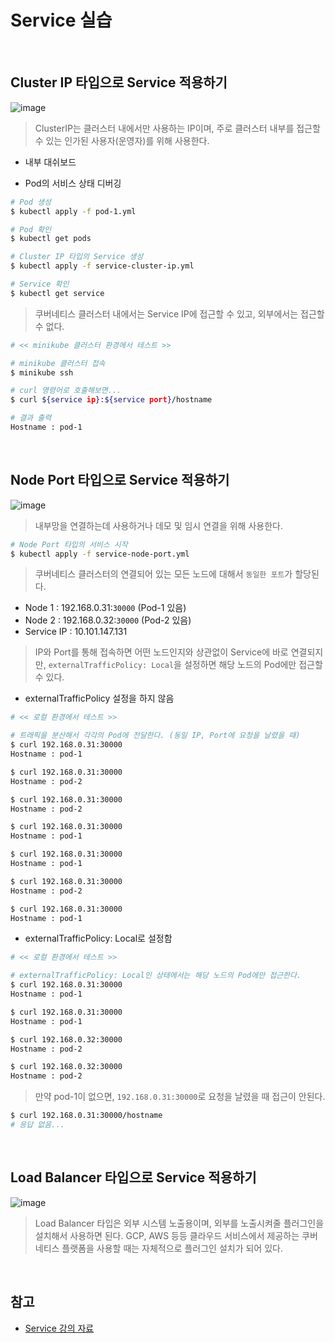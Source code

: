 # Service 실습

<br>

## Cluster IP 타입으로 Service 적용하기

![image](https://kubetm.github.io/img/practice/beginner/Service%20with%20ClusterIP%20for%20Kubernetes.jpg)

> ClusterIP는 클러스터 내에서만 사용하는 IP이며, 주로 클러스터 내부를 접근할 수 있는 인가된 사용자(운영자)를 위해 사용한다.

- 내부 대쉬보드

- Pod의 서비스 상태 디버깅

```sh
# Pod 생성
$ kubectl apply -f pod-1.yml

# Pod 확인
$ kubectl get pods

# Cluster IP 타입의 Service 생성
$ kubectl apply -f service-cluster-ip.yml

# Service 확인
$ kubectl get service
```

> 쿠버네티스 클러스터 내에서는 Service IP에 접근할 수 있고, 외부에서는 접근할 수 없다.

```sh
# << minikube 클러스터 환경에서 테스트 >>

# minikube 클러스터 접속
$ minikube ssh

# curl 명령어로 호출해보면...
$ curl ${service ip}:${service port}/hostname

# 결과 출력
Hostname : pod-1
```

<br>

## Node Port 타입으로 Service 적용하기

![image](https://kubetm.github.io/img/practice/beginner/Service%20with%20NodePort%20for%20Kubernetes.jpg)

> 내부망을 연결하는데 사용하거나 데모 및 임시 연결을 위해 사용한다.

```sh
# Node Port 타입의 서비스 시작
$ kubectl apply -f service-node-port.yml
```

> 쿠버네티스 클러스터의 연결되어 있는 모든 노드에 대해서 `동일한 포트`가 할당된다.

- Node 1 : 192.168.0.31:`30000` (Pod-1 있음)
- Node 2 : 192.168.0.32:`30000` (Pod-2 있음)
- Service IP : 10.101.147.131

> IP와 Port를 통해 접속하면 어떤 노드인지와 상관없이 Service에 바로 연결되지만, `externalTrafficPolicy: Local`을 설정하면 해당 노드의 Pod에만 접근할 수 있다.

- externalTrafficPolicy 설정을 하지 않음

```sh
# << 로컬 환경에서 테스트 >>

# 트래픽을 분산해서 각각의 Pod에 전달한다. (동일 IP, Port에 요청을 날렸을 때)
$ curl 192.168.0.31:30000
Hostname : pod-1

$ curl 192.168.0.31:30000
Hostname : pod-2

$ curl 192.168.0.31:30000
Hostname : pod-2

$ curl 192.168.0.31:30000
Hostname : pod-1

$ curl 192.168.0.31:30000
Hostname : pod-1

$ curl 192.168.0.31:30000
Hostname : pod-2

$ curl 192.168.0.31:30000
Hostname : pod-1
```

- externalTrafficPolicy: Local로 설정함

```sh
# << 로컬 환경에서 테스트 >>

# externalTrafficPolicy: Local인 상태에서는 해당 노드의 Pod에만 접근한다.
$ curl 192.168.0.31:30000
Hostname : pod-1

$ curl 192.168.0.31:30000
Hostname : pod-1

$ curl 192.168.0.32:30000
Hostname : pod-2

$ curl 192.168.0.32:30000
Hostname : pod-2
```

> 만약 pod-1이 없으면, `192.168.0.31:30000`로 요청을 날렸을 때 접근이 안된다.

```sh
$ curl 192.168.0.31:30000/hostname
# 응답 없음...
```

<br>

## Load Balancer 타입으로 Service 적용하기

![image](https://kubetm.github.io/img/practice/beginner/Service%20with%20LoadBalancer%20for%20Kubernetes.jpg)

> Load Balancer 타입은 외부 시스템 노출용이며, 외부를 노출시켜줄 플러그인을 설치해서 사용하면 된다. GCP, AWS 등등 클라우드 서비스에서 제공하는 쿠버네티스 플랫폼을 사용할 때는 자체적으로 플러그인 설치가 되어 있다.

<br>

## 참고

- [Service 강의 자료](https://kubetm.github.io/practice/beginner/object-service/)
